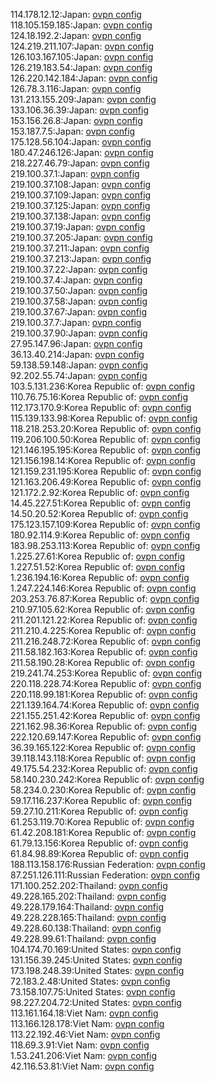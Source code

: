 114.178.12.12:Japan: [ovpn config](vpn/114_178_12_12.ovpn)  
118.105.159.185:Japan: [ovpn config](vpn/118_105_159_185.ovpn)  
124.18.192.2:Japan: [ovpn config](vpn/124_18_192_2.ovpn)  
124.219.211.107:Japan: [ovpn config](vpn/124_219_211_107.ovpn)  
126.103.167.105:Japan: [ovpn config](vpn/126_103_167_105.ovpn)  
126.219.183.54:Japan: [ovpn config](vpn/126_219_183_54.ovpn)  
126.220.142.184:Japan: [ovpn config](vpn/126_220_142_184.ovpn)  
126.78.3.116:Japan: [ovpn config](vpn/126_78_3_116.ovpn)  
131.213.155.209:Japan: [ovpn config](vpn/131_213_155_209.ovpn)  
133.106.36.39:Japan: [ovpn config](vpn/133_106_36_39.ovpn)  
153.156.26.8:Japan: [ovpn config](vpn/153_156_26_8.ovpn)  
153.187.7.5:Japan: [ovpn config](vpn/153_187_7_5.ovpn)  
175.128.56.104:Japan: [ovpn config](vpn/175_128_56_104.ovpn)  
180.47.246.126:Japan: [ovpn config](vpn/180_47_246_126.ovpn)  
218.227.46.79:Japan: [ovpn config](vpn/218_227_46_79.ovpn)  
219.100.37.1:Japan: [ovpn config](vpn/219_100_37_1.ovpn)  
219.100.37.108:Japan: [ovpn config](vpn/219_100_37_108.ovpn)  
219.100.37.109:Japan: [ovpn config](vpn/219_100_37_109.ovpn)  
219.100.37.125:Japan: [ovpn config](vpn/219_100_37_125.ovpn)  
219.100.37.138:Japan: [ovpn config](vpn/219_100_37_138.ovpn)  
219.100.37.19:Japan: [ovpn config](vpn/219_100_37_19.ovpn)  
219.100.37.205:Japan: [ovpn config](vpn/219_100_37_205.ovpn)  
219.100.37.211:Japan: [ovpn config](vpn/219_100_37_211.ovpn)  
219.100.37.213:Japan: [ovpn config](vpn/219_100_37_213.ovpn)  
219.100.37.22:Japan: [ovpn config](vpn/219_100_37_22.ovpn)  
219.100.37.4:Japan: [ovpn config](vpn/219_100_37_4.ovpn)  
219.100.37.50:Japan: [ovpn config](vpn/219_100_37_50.ovpn)  
219.100.37.58:Japan: [ovpn config](vpn/219_100_37_58.ovpn)  
219.100.37.67:Japan: [ovpn config](vpn/219_100_37_67.ovpn)  
219.100.37.7:Japan: [ovpn config](vpn/219_100_37_7.ovpn)  
219.100.37.90:Japan: [ovpn config](vpn/219_100_37_90.ovpn)  
27.95.147.96:Japan: [ovpn config](vpn/27_95_147_96.ovpn)  
36.13.40.214:Japan: [ovpn config](vpn/36_13_40_214.ovpn)  
59.138.59.148:Japan: [ovpn config](vpn/59_138_59_148.ovpn)  
92.202.55.74:Japan: [ovpn config](vpn/92_202_55_74.ovpn)  
103.5.131.236:Korea Republic of: [ovpn config](vpn/103_5_131_236.ovpn)  
110.76.75.16:Korea Republic of: [ovpn config](vpn/110_76_75_16.ovpn)  
112.173.170.9:Korea Republic of: [ovpn config](vpn/112_173_170_9.ovpn)  
115.139.133.98:Korea Republic of: [ovpn config](vpn/115_139_133_98.ovpn)  
118.218.253.20:Korea Republic of: [ovpn config](vpn/118_218_253_20.ovpn)  
119.206.100.50:Korea Republic of: [ovpn config](vpn/119_206_100_50.ovpn)  
121.146.195.195:Korea Republic of: [ovpn config](vpn/121_146_195_195.ovpn)  
121.156.198.14:Korea Republic of: [ovpn config](vpn/121_156_198_14.ovpn)  
121.159.231.195:Korea Republic of: [ovpn config](vpn/121_159_231_195.ovpn)  
121.163.206.49:Korea Republic of: [ovpn config](vpn/121_163_206_49.ovpn)  
121.172.2.92:Korea Republic of: [ovpn config](vpn/121_172_2_92.ovpn)  
14.45.227.51:Korea Republic of: [ovpn config](vpn/14_45_227_51.ovpn)  
14.50.20.52:Korea Republic of: [ovpn config](vpn/14_50_20_52.ovpn)  
175.123.157.109:Korea Republic of: [ovpn config](vpn/175_123_157_109.ovpn)  
180.92.114.9:Korea Republic of: [ovpn config](vpn/180_92_114_9.ovpn)  
183.98.253.113:Korea Republic of: [ovpn config](vpn/183_98_253_113.ovpn)  
1.225.27.61:Korea Republic of: [ovpn config](vpn/1_225_27_61.ovpn)  
1.227.51.52:Korea Republic of: [ovpn config](vpn/1_227_51_52.ovpn)  
1.236.194.16:Korea Republic of: [ovpn config](vpn/1_236_194_16.ovpn)  
1.247.224.146:Korea Republic of: [ovpn config](vpn/1_247_224_146.ovpn)  
203.253.76.87:Korea Republic of: [ovpn config](vpn/203_253_76_87.ovpn)  
210.97.105.62:Korea Republic of: [ovpn config](vpn/210_97_105_62.ovpn)  
211.201.121.22:Korea Republic of: [ovpn config](vpn/211_201_121_22.ovpn)  
211.210.4.225:Korea Republic of: [ovpn config](vpn/211_210_4_225.ovpn)  
211.216.248.72:Korea Republic of: [ovpn config](vpn/211_216_248_72.ovpn)  
211.58.182.163:Korea Republic of: [ovpn config](vpn/211_58_182_163.ovpn)  
211.58.190.28:Korea Republic of: [ovpn config](vpn/211_58_190_28.ovpn)  
219.241.74.253:Korea Republic of: [ovpn config](vpn/219_241_74_253.ovpn)  
220.118.228.74:Korea Republic of: [ovpn config](vpn/220_118_228_74.ovpn)  
220.118.99.181:Korea Republic of: [ovpn config](vpn/220_118_99_181.ovpn)  
221.139.164.74:Korea Republic of: [ovpn config](vpn/221_139_164_74.ovpn)  
221.155.251.42:Korea Republic of: [ovpn config](vpn/221_155_251_42.ovpn)  
221.162.98.36:Korea Republic of: [ovpn config](vpn/221_162_98_36.ovpn)  
222.120.69.147:Korea Republic of: [ovpn config](vpn/222_120_69_147.ovpn)  
36.39.165.122:Korea Republic of: [ovpn config](vpn/36_39_165_122.ovpn)  
39.118.143.118:Korea Republic of: [ovpn config](vpn/39_118_143_118.ovpn)  
49.175.54.232:Korea Republic of: [ovpn config](vpn/49_175_54_232.ovpn)  
58.140.230.242:Korea Republic of: [ovpn config](vpn/58_140_230_242.ovpn)  
58.234.0.230:Korea Republic of: [ovpn config](vpn/58_234_0_230.ovpn)  
59.17.116.237:Korea Republic of: [ovpn config](vpn/59_17_116_237.ovpn)  
59.27.10.211:Korea Republic of: [ovpn config](vpn/59_27_10_211.ovpn)  
61.253.119.70:Korea Republic of: [ovpn config](vpn/61_253_119_70.ovpn)  
61.42.208.181:Korea Republic of: [ovpn config](vpn/61_42_208_181.ovpn)  
61.79.13.156:Korea Republic of: [ovpn config](vpn/61_79_13_156.ovpn)  
61.84.98.89:Korea Republic of: [ovpn config](vpn/61_84_98_89.ovpn)  
188.113.158.176:Russian Federation: [ovpn config](vpn/188_113_158_176.ovpn)  
87.251.126.111:Russian Federation: [ovpn config](vpn/87_251_126_111.ovpn)  
171.100.252.202:Thailand: [ovpn config](vpn/171_100_252_202.ovpn)  
49.228.165.202:Thailand: [ovpn config](vpn/49_228_165_202.ovpn)  
49.228.179.164:Thailand: [ovpn config](vpn/49_228_179_164.ovpn)  
49.228.228.165:Thailand: [ovpn config](vpn/49_228_228_165.ovpn)  
49.228.60.138:Thailand: [ovpn config](vpn/49_228_60_138.ovpn)  
49.228.99.61:Thailand: [ovpn config](vpn/49_228_99_61.ovpn)  
104.174.70.169:United States: [ovpn config](vpn/104_174_70_169.ovpn)  
131.156.39.245:United States: [ovpn config](vpn/131_156_39_245.ovpn)  
173.198.248.39:United States: [ovpn config](vpn/173_198_248_39.ovpn)  
72.183.2.48:United States: [ovpn config](vpn/72_183_2_48.ovpn)  
73.158.107.75:United States: [ovpn config](vpn/73_158_107_75.ovpn)  
98.227.204.72:United States: [ovpn config](vpn/98_227_204_72.ovpn)  
113.161.164.18:Viet Nam: [ovpn config](vpn/113_161_164_18.ovpn)  
113.166.128.178:Viet Nam: [ovpn config](vpn/113_166_128_178.ovpn)  
113.22.192.46:Viet Nam: [ovpn config](vpn/113_22_192_46.ovpn)  
118.69.3.91:Viet Nam: [ovpn config](vpn/118_69_3_91.ovpn)  
1.53.241.206:Viet Nam: [ovpn config](vpn/1_53_241_206.ovpn)  
42.116.53.81:Viet Nam: [ovpn config](vpn/42_116_53_81.ovpn)  
